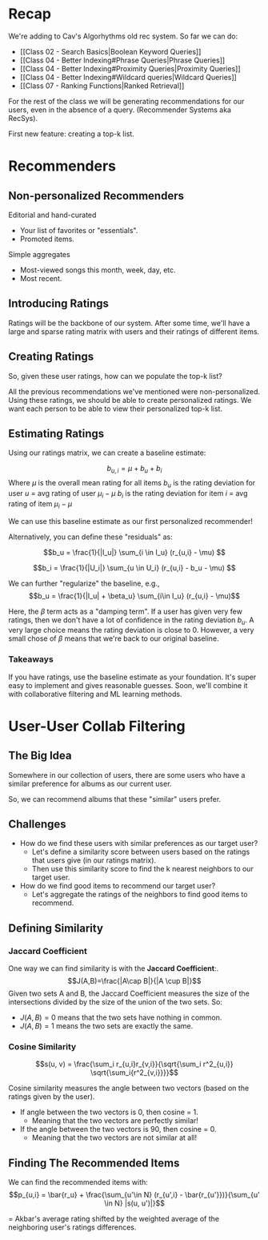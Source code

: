 # Recap

We're adding to Cav's Algorhythms old rec system.
So far we can do:
- [[Class 02 - Search Basics|Boolean Keyword Queries]]
- [[Class 04 - Better Indexing#Phrase Queries|Phrase Queries]]
- [[Class 04 - Better Indexing#Proximity Queries|Proximity Queries]]
- [[Class 04 - Better Indexing#Wildcard queries|Wildcard Queries]]
- [[Class 07 - Ranking Functions|Ranked Retrieval]]

For the rest of the class we will be generating recommendations for our users, even in the absence of a query.  (Recommender Systems aka RecSys).

First new feature: creating a top-k list.

# Recommenders

## Non-personalized Recommenders

Editorial and hand-curated
- Your list of favorites or "essentials".
- Promoted items.

Simple aggregates
- Most-viewed songs this month, week, day, etc.
- Most recent.

## Introducing Ratings

Ratings will be the backbone of our system. 
After some time, we'll have a large and sparse rating matrix with users and their ratings of different items.

## Creating Ratings

So, given these user ratings, how can we populate the top-k list?

All the previous recommendations we've mentioned were non-personalized. Using these ratings, we should be able to create personalized ratings. 
We want each person to be able to view their personalized top-k list.

## Estimating Ratings

Using our ratings matrix, we can create a baseline estimate:

$$b_{u, i} = \mu + b_u + b_i $$
Where 
$\mu$ is the overall mean rating for all items
$b_u$ is the rating deviation for user $u$ = avg rating of user $\mu_i-\mu$  $b_i$ is the rating deviation for item $i$ = avg rating of item $\mu_i-\mu$

We can use this baseline estimate as our first personalized recommender!

Alternatively, you can define these "residuals" as:

$$b_u = \frac{1}{|I_u|} \sum_{i \in I_u} (r_{u,i} - \mu) $$

$$b_i = \frac{1}{|U_i|} \sum_{u \in U_i} (r_{u,i} - b_u - \mu) $$

We can further "regularize" the baseline, e.g., 
$$b_u = \frac{1}{|I_u| + \beta_u} \sum_{i\in I_u} (r_{u,i} - \mu)$$

Here, the $\beta$ term acts as a "damping term". If a user has given very few ratings, then we don't have a lot of confidence in the rating deviation $b_u$.
A very large choice means the rating deviation is close to 0.
However, a very small chose of $\beta$ means that we're back to our original baseline.

### Takeaways
If you have ratings, use the baseline estimate as your foundation. 
It's super easy to implement and gives reasonable guesses. 
Soon, we'll combine it with collaborative filtering and ML learning methods.

# User-User Collab Filtering

## The Big Idea

Somewhere in our collection of users, there are some users who have a similar preference for albums as our current user. 

So, we can recommend albums that these "similar" users prefer.

## Challenges

- How do we find these users with similar preferences as our target user?
	- Let's define a similarity score between users based on the ratings that users give (in our ratings matrix).
	- Then use this similarity score to find the k nearest neighbors to our target user.
- How do we find good items to recommend our target user?
	- Let's aggregate the ratings of the neighbors to find good items to recommend.

## Defining Similarity

### Jaccard Coefficient
One way we can find similarity is with the **Jaccard Coefficient**:. 
$$J(A,B)=\frac{|A\cap B|}{|A \cup B|}$$
Given two sets A and B, the Jaccard Coefficient measures the size of the intersections divided by the size of the union of the two sets. So:
- $J(A,B)=0$ means that the two sets have nothing in common.
- $J(A,B)=1$ means the two sets are exactly the same.

### Cosine Similarity

$$s(u, v) = \frac{\sum_i r_{u,i}r_{v,i}}{\sqrt{\sum_i r^2_{u,i}} \sqrt{\sum_i{r^2_{v,i}}}}$$

Cosine similarity measures the angle between two vectors (based on the ratings given by the user).
- If angle between the two vectors is 0, then cosine = 1.
	- Meaning that the two vectors are perfectly similar!
- If the angle between the two vectors is 90, then cosine = 0.
	- Meaning that the two vectors are not similar at all!

## Finding The Recommended Items

We can find the recommended items with:
$$p_{u,i} = \bar{r_u} + \frac{\sum_{u'\in N} (r_{u',i} - \bar{r_{u'}})}{\sum_{u' \in N} |s(u, u')|}$$

= Akbar's average rating shifted by the weighted average of the neighboring user's ratings differences. 